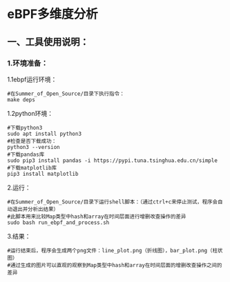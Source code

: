 # eBPF多维度分析

## 一、工具使用说明：

### 1.环境准备：

1.1ebpf运行环境：

```shell
#在Summer_of_Open_Source/目录下执行指令：
make deps
```

1.2python环境：

```shell
#下载python3
sudo apt install python3
#检查是否下载成功：
python3 --version
#下载pandas库
sudo pip3 install pandas -i https://pypi.tuna.tsinghua.edu.cn/simple
#下载matplotlib库
pip3 install matplotlib
```

2.运行：

```shell
#在Summer_of_Open_Source/目录下运行shell脚本：（通过ctrl+c来停止测试，程序会自动退出并分析出结果）
#此脚本用来比较Map类型中hash和array在时间层面进行增删改查操作的差异
sudo bash run_ebpf_and_process.sh
```
3.结果：

```shell
#运行结束后，程序会生成两个png文件：line_plot.png（折线图），bar_plot.png（柱状图）
#通过生成的图片可以直观的观察到Map类型中hash和array在时间层面的增删改查操作之间的差异
```


